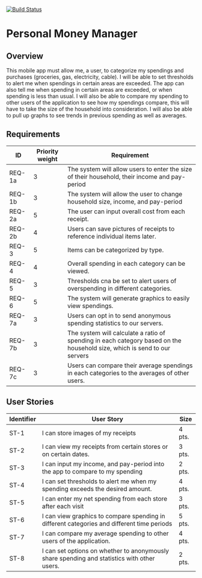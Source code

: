 [![Build Status](https://travis-ci.org/tylerstonge/PersonalMoneyManager.svg?branch=master)](https://travis-ci.org/tylerstonge/PersonalMoneyManager)
# Personal Money Manager

## Overview
This mobile app must allow me, a user, to categorize my spendings and purchases (groceries, gas, electricity, cable). I will be able to set thresholds to alert me when spendings in certain areas are exceeded. The app can also tell me when spending in certain areas are exceeded, or when spending is less than usual. I will also be able to compare my spending to other users of the application to see how my spendings compare, this will have to take the size of the household into consideration. I will also be able to pull up graphs to see trends in previous spending as well as averages.

## Requirements
| ID   | Priority weight | Requirement |
|------|-----------------|-------------|
|REQ-1a|3| The system will allow users to enter the size of their household, their income and pay-period |
|REQ-1b|3| The system will allow the user to change household size, income, and pay-period |
|REQ-2a|5| The user can input overall cost from each receipt. |
|REQ-2b|4| Users can save pictures of receipts to reference individual items later. |
|REQ-3 |5| Items can be categorized by type. |
|REQ-4 |4| Overall spending in each category can be viewed. |
|REQ-5 |3| Thresholds cna be set to alert users of overspending in different categories. |
|REQ-6 |5| The system will generate graphics to easily view spendings. |
|REQ-7a|3| Users can opt in to send anonymous spending statistics to our servers. |
|REQ-7b|3| The system will calculate a ratio of spending in each category based on the household size, which is send to our servers |
|REQ-7c|3| Users can compare their average spendings in each categories to the averages of other users. |

## User Stories
| Identifier | User Story | Size |
|------------|------------|------|
|ST-1| I can store images of my receipts | 4 pts. |
|ST-2| I can view my receipts from certain stores or on certain dates. | 3 pts. |
|ST-3| I can input my income, and pay-period into the app to compare to my spending | 2 pts. |
|ST-4| I can set thresholds to alert me when my spending exceeds the desired amount. | 4 pts. |
|ST-5| I can enter my net spending from each store after each visit | 3 pts. |
|ST-6| I can view graphics to compare spending in different categories and different time periods | 5 pts. |
|ST-7| I can compare my average spending to other users of the application. | 4 pts.|
|ST-8| I can set options on whether to anonymously share spending and statistics with other users. | 2 pts. |

